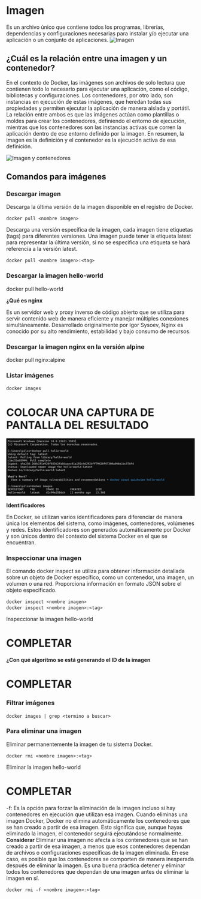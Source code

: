 # Imagen
Es un archivo único que contiene todos los programas, librerías, dependencias y configuraciones necesarias para instalar y/o ejecutar una aplicación o un conjunto de aplicaciones.
![Imagen](imagenes/imagen.PNG)


## ¿Cuál es la relación entre una imagen y un contenedor? 
En el contexto de Docker, las imágenes son archivos de solo lectura que contienen todo lo necesario para ejecutar una aplicación, como el código, bibliotecas y configuraciones. Los contenedores, por otro lado, son instancias en ejecución de estas imágenes, que heredan todas sus propiedades y permiten ejecutar la aplicación de manera aislada y portátil. La relación entre ambos es que las imágenes actúan como plantillas o moldes para crear los contenedores, definiendo el entorno de ejecución, mientras que los contenedores son las instancias activas que corren la aplicación dentro de ese entorno definido por la imagen. En resumen, la imagen es la definición y el contenedor es la ejecución activa de esa definición.

![Imagen y contenedores](imagenes/imagenYcontenedores.JPG)
## Comandos para imágenes

### Descargar imagen
Descarga la última versión de la imagen disponible en el registro de Docker.

```
docker pull <nombre imagen> 
```

Descarga una versión específica de la imagen, cada imagen tiene etiquetas (tags) para diferentes versiones.
Una imagen puede tener la etiqueta latest para representar la última versión, si no se especifica una etiqueta se hará referencia a la versión latest.

```
docker pull <nombre imagen>:<tag>
```

### Descargar la imagen **hello-world**

docker pull hello-world

**¿Qué es nginx**

Es un servidor web y proxy inverso de código abierto que se utiliza para servir contenido web de manera eficiente y manejar múltiples conexiones simultáneamente. Desarrollado originalmente por Igor Sysoev, Nginx es conocido por su alto rendimiento, estabilidad y bajo consumo de recursos. 

### Descargar la imagen  **nginx** en la versión **alpine**

docker pull nginx:alpine

### Listar imágenes

```
docker images
```

# COLOCAR UNA CAPTURA DE PANTALLA DEL RESULTADO 

![Imagen](imagenes/DockerImages.png)


**Identificadores**

En Docker, se utilizan varios identificadores para diferenciar de manera única los elementos del sistema, como imágenes, contenedores, volúmenes y redes. Estos identificadores son generados automáticamente por Docker y son únicos dentro del contexto del sistema Docker en el que se encuentran. 

### Inspeccionar una imagen
El comando docker inspect se utiliza para obtener información detallada sobre un objeto de Docker específico, como un contenedor, una imagen, un volumen o una red.  Proporciona información en formato JSON sobre el objeto especificado.

```
docker inspect <nombre imagen>
docker inspect <nombre imagen>:<tag>
```

Inspeccionar la imagen hello-world 
# COMPLETAR

**¿Con qué algoritmo se está generando el ID de la imagen**
# COMPLETAR

### Filtrar imágenes

```
docker images | grep <termino a buscar>

```

### Para eliminar una imagen
Eliminar permanentemente la imagen de tu sistema Docker.

```
docker rmi <nombre imagen>:<tag>
```

Eliminar la imagen hello-world 
# COMPLETAR

-f: Es la opción para forzar la eliminación de la imagen incluso si hay contenedores en ejecución que utilizan esa imagen.
Cuando eliminas una imagen Docker, Docker no elimina automáticamente los contenedores que se han creado a partir de esa imagen. Esto significa que, aunque hayas eliminado la imagen, el contenedor seguirá ejecutándose normalmente.  
**Considerar**
Eliminar una imagen no afecta a los contenedores que se han creado a partir de esa imagen, a menos que esos contenedores dependan de archivos o configuraciones específicas de la imagen eliminada. En ese caso, es posible que los contenedores se comporten de manera inesperada después de eliminar la imagen.
Es una buena práctica detener y eliminar todos los contenedores que dependan de una imagen antes de eliminar la imagen en sí.

```
docker rmi -f <nombre imagen>:<tag>
```

